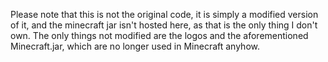 Please note that this is not the original code, it is simply a modified version of it, and the minecraft jar isn't hosted here, as that is
the only thing I don't own.
The only things not modified are the logos and the aforementioned Minecraft.jar, which are no longer used in Minecraft anyhow.
